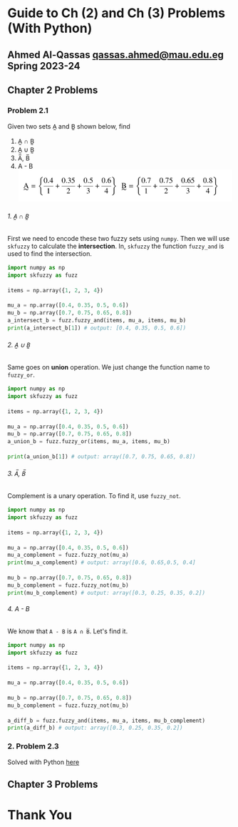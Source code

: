 # Guide to Ch (2) and Ch (3) Problems (With Python)
Ahmed Al-Qassas [qassas.ahmed@mau.edu.eg](qassas.ahmed@mau.edu.eg)  
Spring 2023-24
---
## Chapter 2 Problems
### Problem 2.1
Given two sets A̰ and B̰ shown below, find
1. A̰ ∩ B̰
2. A̰ ∪ B̰
3. A̅, B̅
4. A - B  
![img_1.png](figs/img_1.png)

###### 1.  A̰ ∩ B̰
First we need to encode these two fuzzy sets using `numpy`. Then we will use `skfuzzy` to calculate the **intersection**. In, `skfuzzy` the function `fuzzy_and` is used to find the intersection.

```python
import numpy as np
import skfuzzy as fuzz

items = np.array({1, 2, 3, 4})

mu_a = np.array([0.4, 0.35, 0.5, 0.6])
mu_b = np.array([0.7, 0.75, 0.65, 0.8])
a_intersect_b = fuzz.fuzzy_and(items, mu_a, items, mu_b)
print(a_intersect_b[1]) # output: [0.4, 0.35, 0.5, 0.6])
```

###### 2. A̰ ∪ B̰
Same goes on **union** operation. We just change the function name to `fuzzy_or`.
```python
import numpy as np
import skfuzzy as fuzz

items = np.array({1, 2, 3, 4})

mu_a = np.array([0.4, 0.35, 0.5, 0.6])
mu_b = np.array([0.7, 0.75, 0.65, 0.8])
a_union_b = fuzz.fuzzy_or(items, mu_a, items, mu_b)

print(a_union_b[1]) # output: array([0.7, 0.75, 0.65, 0.8])
```
###### 3. A̅, B̅
Complement is a unary operation. To find it, use `fuzzy_not`.  
```python
import numpy as np
import skfuzzy as fuzz

items = np.array({1, 2, 3, 4})

mu_a = np.array([0.4, 0.35, 0.5, 0.6])
mu_a_complement = fuzz.fuzzy_not(mu_a)
print(mu_a_complement) # output: array([0.6, 0.65,0.5, 0.4]

mu_b = np.array([0.7, 0.75, 0.65, 0.8])
mu_b_complement = fuzz.fuzzy_not(mu_b)
print(mu_b_complement) # output: array([0.3, 0.25, 0.35, 0.2])
```

###### 4. A - B
We know that `A - B` is `A ∩ B̅`. Let's find it.
```python
import numpy as np
import skfuzzy as fuzz

items = np.array({1, 2, 3, 4})

mu_a = np.array([0.4, 0.35, 0.5, 0.6])

mu_b = np.array([0.7, 0.75, 0.65, 0.8])
mu_b_complement = fuzz.fuzzy_not(mu_b)

a_diff_b = fuzz.fuzzy_and(items, mu_a, items, mu_b_complement)
print(a_diff_b) # output: array([0.3, 0.25, 0.35, 0.2])
```

### 2. Problem 2.3
Solved with Python [here](problem-2-3.py)

## Chapter 3 Problems


# Thank You